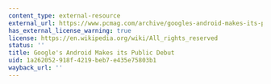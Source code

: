 ```yaml
---
content_type: external-resource
external_url: https://www.pcmag.com/archive/googles-android-makes-its-public-debut-224444
has_external_license_warning: true
license: https://en.wikipedia.org/wiki/All_rights_reserved
status: ''
title: Google's Android Makes its Public Debut
uid: 1a262052-918f-4219-beb7-e435e75803b1
wayback_url: ''
---
```

